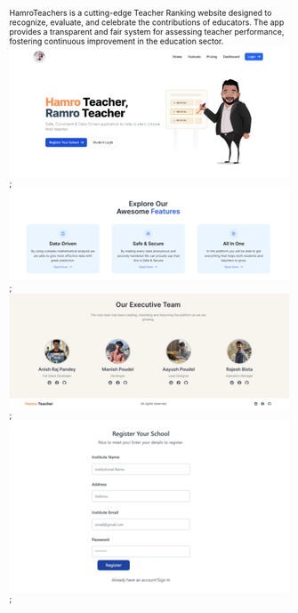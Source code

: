 HamroTeachers is a cutting-edge Teacher Ranking website designed to recognize, evaluate, and celebrate the contributions of educators. The app provides a transparent and fair system for assessing teacher performance, fostering continuous improvement in the education sector.
![Alt text](image-1.png);
![Alt text](image-2.png);
![Alt text](image-3.png);
![Alt text](image-4.png);